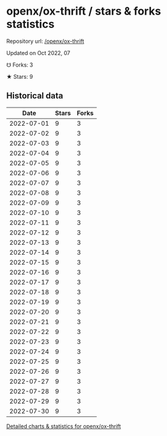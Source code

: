 # openx/ox-thrift / stars & forks statistics

Repository url: [/openx/ox-thrift](https://github.com/openx/ox-thrift)

Updated on Oct 2022, 07

☋ Forks: 3

★ Stars: 9

## Historical data
| Date | Stars | Forks |
|------|-------|-------|
| 2022-07-01 | 9 | 3 | 
| 2022-07-02 | 9 | 3 | 
| 2022-07-03 | 9 | 3 | 
| 2022-07-04 | 9 | 3 | 
| 2022-07-05 | 9 | 3 | 
| 2022-07-06 | 9 | 3 | 
| 2022-07-07 | 9 | 3 | 
| 2022-07-08 | 9 | 3 | 
| 2022-07-09 | 9 | 3 | 
| 2022-07-10 | 9 | 3 | 
| 2022-07-11 | 9 | 3 | 
| 2022-07-12 | 9 | 3 | 
| 2022-07-13 | 9 | 3 | 
| 2022-07-14 | 9 | 3 | 
| 2022-07-15 | 9 | 3 | 
| 2022-07-16 | 9 | 3 | 
| 2022-07-17 | 9 | 3 | 
| 2022-07-18 | 9 | 3 | 
| 2022-07-19 | 9 | 3 | 
| 2022-07-20 | 9 | 3 | 
| 2022-07-21 | 9 | 3 | 
| 2022-07-22 | 9 | 3 | 
| 2022-07-23 | 9 | 3 | 
| 2022-07-24 | 9 | 3 | 
| 2022-07-25 | 9 | 3 | 
| 2022-07-26 | 9 | 3 | 
| 2022-07-27 | 9 | 3 | 
| 2022-07-28 | 9 | 3 | 
| 2022-07-29 | 9 | 3 | 
| 2022-07-30 | 9 | 3 | 


[Detailed charts & statistics for openx/ox-thrift](https://reviewgithub.com/rep/openx/ox-thrift)
